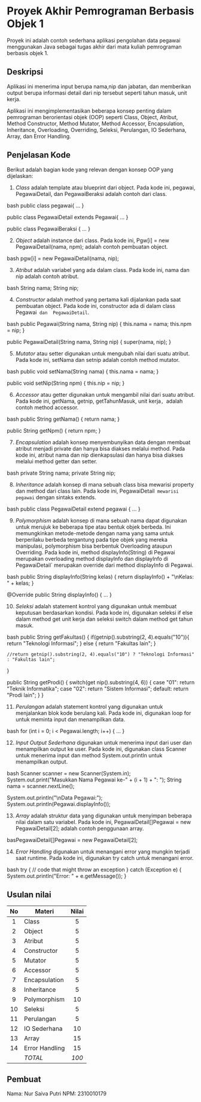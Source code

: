 # Proyek Akhir Pemrograman Berbasis Objek 1

Proyek ini adalah contoh sederhana aplikasi pengolahan data pegawai menggunakan Java sebagai tugas akhir dari mata kuliah pemrograman berbasis objek 1.

## Deskripsi

Aplikasi ini menerima input berupa nama,nip dan jabatan, dan memberikan output berupa informasi detail dari nip tersebut seperti tahun masuk, unit kerja.

Aplikasi ini mengimplementasikan beberapa konsep penting dalam pemrograman berorientasi objek (OOP) seperti Class, Object, Atribut, Method Constructor, Method Mutator, Method Accessor, Encapsulation, Inheritance, Overloading, Overriding, Seleksi, Perulangan, IO Sederhana, Array, dan Error Handling.

## Penjelasan Kode

Berikut adalah bagian kode yang relevan dengan konsep OOP yang dijelaskan:

1. *Class* adalah template atau blueprint dari object. Pada kode ini, pegawai, PegawaiDetail, dan PegawaiBeraksi adalah contoh dari class.

bash
public class pegawai{
    ...
}

public class PegawaiDetail extends Pegawai{
    ...
}

public class PegawaiBeraksi {
    ...
}


2. *Object* adalah instance dari class. Pada kode ini, Pgw[i] = new PegawaiDetail(nama, npm); adalah contoh pembuatan object.

bash
pgw[i] = new PegawaiDetail(nama, nip);


3. *Atribut* adalah variabel yang ada dalam class. Pada kode ini, nama dan nip adalah contoh atribut.

bash
String nama;
String nip;


4. *Constructor* adalah method yang pertama kali dijalankan pada saat pembuatan object. Pada kode ini, constructor ada di dalam class  Pegawai` dan  PegawaiDetail`.

bash
public Pegawai(String nama, String nip) {
    this.nama = nama;
    this.npm = nip;
}

public PegawaiDetail(String nama, String nip) {
    super(nama, nip);
}


5. *Mutator* atau setter digunakan untuk mengubah nilai dari suatu atribut. Pada kode ini, setNama dan setnip adalah contoh method mutator.

bash
public void setNama(String nama) {
    this.nama = nama;
}

public void setNip(String npm) {
    this.nip = nip;
}


6. *Accessor* atau getter digunakan untuk mengambil nilai dari suatu atribut. Pada kode ini, getNama, getnip, getTahunMasuk, unit kerja`, `adalah contoh method accessor.

bash
public String getNama() {
    return nama;
}

public String getNpm() {
    return npm;
}


7. *Encapsulation* adalah konsep menyembunyikan data dengan membuat atribut menjadi private dan hanya bisa diakses melalui method. Pada kode ini, atribut nama dan nip dienkapsulasi dan hanya bisa diakses melalui method getter dan setter.

bash
private String nama;
private String nip;


8. *Inheritance* adalah konsep di mana sebuah class bisa mewarisi property dan method dari class lain. Pada kode ini, PegawaiDetail` mewarisi pegawai` dengan sintaks extends.

bash
public class PegawaiDetail extend pegawai {
    ...
}


9. *Polymorphism* adalah konsep di mana sebuah nama dapat digunakan untuk merujuk ke beberapa tipe atau bentuk objek berbeda. Ini memungkinkan metode-metode dengan nama yang sama untuk berperilaku berbeda tergantung pada tipe objek yang mereka manipulasi, polymorphism bisa berbentuk Overloading ataupun Overriding. Pada kode ini, method displayInfo(String) di Pegawai merupakan overloading method displayInfo dan displayInfo di PegawaiDetail` merupakan override dari method displayInfo di Pegawai.

bash
public String displayInfo(String kelas) {
    return displayInfo() + "\nKelas: " + kelas;
}

@Override
public String displayInfo() {
    ...
}


10. *Seleksi* adalah statement kontrol yang digunakan untuk membuat keputusan berdasarkan kondisi. Pada kode ini, digunakan seleksi if else dalam method get unit kerja dan seleksi switch dalam method get tahun masuk.

bash
public String getFakultas() {
    if(getnip().substring(2, 4).equals("10")){
        return "Teknologi Informasi";
    } else {
        return "Fakultas lain";
    }

    //return getnip().substring(2, 4).equals("10") ? "Teknologi Informasi" : "Fakultas lain";
}

public String getProdi() {
    switch(get nip().substring(4, 6)) {
        case "01":
            return "Teknik Informatika";
        case "02":
            return "Sistem Informasi";
        default:
            return "Prodi lain";
    }
}


11. *Perulangan* adalah statement kontrol yang digunakan untuk menjalankan blok kode berulang kali. Pada kode ini, digunakan loop for untuk meminta input dan menampilkan data.

bash
for (int i = 0; i < Pegawai.length; i++) {
    ...
}


12. *Input Output Sederhana* digunakan untuk menerima input dari user dan menampilkan output ke user. Pada kode ini, digunakan class Scanner untuk menerima input dan method System.out.println untuk menampilkan output.

bash
Scanner scanner = new Scanner(System.in);
System.out.print("Masukkan Nama Pegawai ke-" + (i + 1) + ": ");
String nama = scanner.nextLine();

System.out.println("\nData Pegawai:");
System.out.println(Pegawai.displayInfo());


13. *Array* adalah struktur data yang digunakan untuk menyimpan beberapa nilai dalam satu variabel. Pada kode ini, PegawaiDetail[]Pegawai = new PegawaiDetail[2]; adalah contoh penggunaan array.

basPegawaiDetail[]Pegawai = new PegawaiDetail[2];


14. *Error Handling* digunakan untuk menangani error yang mungkin terjadi saat runtime. Pada kode ini, digunakan try catch untuk menangani error.

bash
try {
    // code that might throw an exception
} catch (Exception e) {
    System.out.println("Error: " + e.getMessage());
}


## Usulan nilai

| No  | Materi         |  Nilai  |
| :-: | -------------- | :-----: |
|  1  | Class          |    5    |
|  2  | Object         |    5    |
|  3  | Atribut        |    5    |
|  4  | Constructor    |    5    |
|  5  | Mutator        |    5    |
|  6  | Accessor       |    5    |
|  7  | Encapsulation  |    5    |
|  8  | Inheritance    |    5    |
|  9  | Polymorphism   |   10    |
| 10  | Seleksi        |    5    |
| 11  | Perulangan     |    5    |
| 12  | IO Sederhana   |   10    |
| 13  | Array          |   15    |
| 14  | Error Handling |   15    |
|     | *TOTAL*      | *100* |

## Pembuat

Nama: Nur Saiva Putri
NPM: 2310010179
